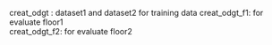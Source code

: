 
creat_odgt : dataset1 and dataset2  for training data
creat_odgt_f1: for evaluate floor1  
creat_odgt_f2: for evaluate floor2  
